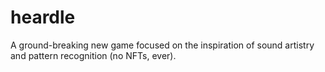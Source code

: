 # heardle
A ground-breaking new game focused on the inspiration of sound artistry and pattern recognition (no NFTs, ever).
